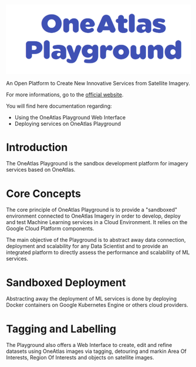 ![OneAtlas Playground](images/logo.png "OneAtlas Playground")

An Open Platform to Create New Innovative Services from Satellite Imagery.

For more informations, go to the [official website](https://sandbox.intelligence-airbusds.com/web/).

You will find here documentation regarding:

* Using the OneAtlas Playground Web Interface
* Deploying services on OneAtlas Playground

# Introduction

The OneAtlas Playground is the sandbox development platform for imagery services based on OneAtlas.

# Core Concepts

The core principle of OneAtlas Playground is to provide a "sandboxed" environment connected to OneAtlas Imagery in order to develop, deploy and test Machine Learning services in a Cloud Environment.
It relies on the Google Cloud Platform components.

The main objective of the Playground is to abstract away data connection, deployment and scalability for any Data Scientist and to provide an integrated platform to directly assess the performance and scalability of ML services.

# Sandboxed Deployment

Abstracting away the deployment of ML services is done by deploying Docker containers on Google Kubernetes Engine or others cloud providers.

# Tagging and Labelling

The Playground also offers a Web Interface to create, edit and refine datasets using OneAtlas images via tagging, detouring and markin Area Of Interests, Region Of Interests and objects on satellite images.

